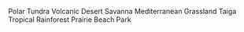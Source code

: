 Polar
Tundra
Volcanic
Desert
Savanna
Mediterranean
Grassland
Taiga
Tropical 
Rainforest
Prairie
Beach
Park
